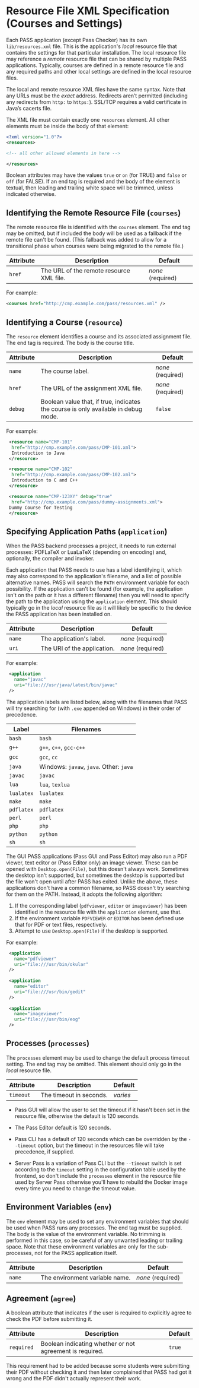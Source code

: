 # Resource File XML Specification (Courses and Settings)

Each PASS application (except Pass Checker) has its own
`lib/resources.xml` file. This is the application's _local_ resource
file that contains the settings for that particular installation.
The local resource file may reference a _remote_ resource file
that can be shared by multiple PASS applications. Typically, courses
are defined in a remote resource file and any required paths and
other local settings are defined in the local resource files.

The local and remote resource XML files have the same syntax. Note
that any URLs must be the _exact_ address. Redirects aren’t permitted
(including any redirects from `http:` to `https:`). SSL/TCP requires a
valid certificate in Java’s cacerts file.

The XML file must contain exactly one `resources` element. All other
elements must be inside the body of that element:
```xml
<?xml version="1.0"?>
<resources>

<!-- all other allowed elements in here -->

</resources>
```

Boolean attributes may have the values `true` or `on` (for TRUE) and
`false` or `off` (for FALSE). If an end tag is required and the body
of the element is textual, then leading and trailing white space
will be trimmed, unless indicated otherwise.

## Identifying the Remote Resource File (`courses`)

The remote resource file is identified with the `courses` element.
The end tag may be omitted, but if included the body will be used as
a fallback if the remote file can't be found. (This fallback was
added to allow for a transitional phase when courses were being
migrated to the remote file.)

| Attribute | Description | Default |
| --- | --- | --- |
| `href` | The URL of the remote resource XML file. | _none_ (required) |

For example:
```xml
<courses href="http://cmp.example.com/pass/resources.xml" />
```

## Identifying a Course (`resource`)

The `resource` element identifies a course and its associated
assignment file. The end tag is required. The body is the course
title.

| Attribute | Description | Default |
| --- | --- | --- |
| `name` | The course label. | _none_ (required) |
| `href` | The URL of the assignment XML file. | _none_ (required) |
| `debug` | Boolean value that, if true, indicates the course is only available in debug mode. | `false` |

For example:
```xml
 <resource name="CMP-101" 
  href="http://cmp.example.com/pass/CMP-101.xml">
  Introduction to Java
 </resource>

 <resource name="CMP-102" 
  href="http://cmp.example.com/pass/CMP-102.xml">
  Introduction to C and C++
 </resource>

 <resource name="CMP-123XY" debug="true"
  href="http://cmp.example.com/pass/dummy-assignments.xml">
 Dummy Course for Testing
 </resource>
```

## Specifying Application Paths (`application`)

When the PASS backend processes a project, it needs to run external
processes: PDFLaTeX or LuaLaTeX (depending on encoding) and,
optionally, the compiler and invoker.

Each application that PASS needs to use has a label identifying it,
which may also correspond to the application's filename, and a list
of possible alternative names. PASS will search the `PATH`
environment variable for each possibility. If the application can't
be found (for example, the application isn't on the path or it has
a different filename) then you will need to specify the path to the
application using the `application` element. This should typically go in the _local_
resource file as it will likely be specific to the device the PASS
application has been installed on.

| Attribute | Description | Default |
| --- | --- | --- |
| `name` | The application's label. | _none_ (required) |
| `uri` | The URI of the application. | _none_ (required) |


For example:
```xml
 <application
   name="javac"
   uri="file:///usr/java/latest/bin/javac"
 />
```

The application labels are listed below, along with the filenames
that PASS will try searching for (with `.exe` appended on Windows)
in their order of precedence.

| Label | Filenames |
| --- | --- |
| `bash` | `bash` |
| `g++` | `g++`, `c++`, `gcc-c++` |
| `gcc` | `gcc`, `cc` |
| `java` | Windows: `javaw`, `java`. Other: `java` |
| `javac` | `javac` |
| `lua` | `lua`, `texlua` |
| `lualatex` | `lualatex` |
| `make` | `make` |
| `pdflatex` | `pdflatex` |
| `perl` | `perl` |
| `php` | `php` |
| `python` | `python` |
| `sh` | `sh` |


The GUI PASS applications (Pass GUI and Pass Editor) may also run
a PDF viewer, text editor or (Pass Editor only) an image viewer.
These can be opened with `Desktop.open(File)`, but this doesn't
always work. Sometimes the desktop isn't supported, but sometimes
the desktop is supported but the file won't open until after PASS
has exited. Unlike the above, these applications don't have a common
filename, so PASS doesn't try searching for them on the PATH.
Instead, it adopts the following algorithm:

 1. If the corresponding label (`pdfviewer`, `editor` or
    `imageviewer`) has been identified in the resource file
    with the `application` element, use that.
 2. If the environment variable `PDFVIEWER` or `EDITOR` has
    been defined use that for PDF or text files, respectively.
 3. Attempt to use `Desktop.open(File)` if the desktop is supported.

For example:
```xml
 <application
   name="pdfviewer"
   uri="file:///usr/bin/okular"
 />
 
 <application
   name="editor"
   uri="file:///usr/bin/gedit"
 />
 
 <application
   name="imageviewer"
   uri="file:///usr/bin/eog"
 />
```

## Processes (`processes`)

The `processes` element may be used to change the default process
timeout setting. The end tag may be omitted. This element should
only go in the _local_ resource file.

| Attribute | Description | Default |
| --- | --- | --- |
| `timeout` | The timeout in seconds. | _varies_ |

 - Pass GUI will allow the user to set the timeout if it hasn't been
   set in the resource file, otherwise the default is 120 seconds.

 - The Pass Editor default is 120 seconds.

 - Pass CLI has a default of 120 seconds which can be overridden by
   the `--timeout` option, but the timeout in the resources file
   will take precedence, if supplied.

 - Server Pass is a variation of Pass CLI but the `--timeout` switch
   is set according to the `timeout` setting in the configuration table
   used by the frontend, so don't include the `processes` element in
   the resource file used by Server Pass otherwise you'll have to
   rebuild the Docker image every time you need to change the
   timeout value.

## Environment Variables (`env`)

The `env` element may be used to set any environment variables that
should be used when PASS runs any processes. The end tag must be
supplied. The body is the value of the environment variable. No
trimming is performed in this case, so be careful of any unwanted
leading or trailing space. Note that these environment variables
are only for the sub-processes, not for the PASS application itself.

| Attribute | Description | Default |
| --- | --- | --- |
| `name` | The environment variable name. | _none_ (required) |

## Agreement (`agree`)

A boolean attribute that indicates if the user is required to
explicitly agree to check the PDF before submitting it.

| Attribute | Description | Default |
| --- | --- | --- |
| `required` | Boolean indicating whether or not agreement is required. | `true` |

This requirement had to be added because some students were
submitting their PDF without checking it and then later complained
that PASS had got it wrong and the PDF didn't actually represent
their work.
